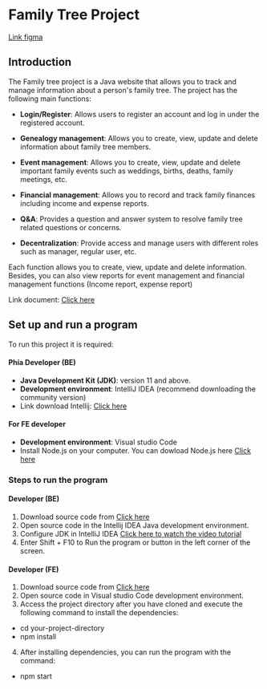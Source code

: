 # Family Tree Project
[Link figma](https://www.figma.com/file/zbqoJAvl16Vo3bRXxqIk4G/Family-tree-web-interface-design?type=design&node-id=0-1&mode=design&t=s2R9HNbzISQNitYO-0)
## Introduction
The Family tree project is a Java website that allows you to track and manage information about a person's family tree. 
The project has the following main functions:

- **Login/Register**: Allows users to register an account and log in under the registered account.

- **Genealogy management**: Allows you to create, view, update and delete information about family tree members.

- **Event management**: Allows you to create, view, update and delete important family events such as weddings, births, deaths, family meetings, etc.

- **Financial management**: Allows you to record and track family finances including income and expense reports.

- **Q&A**: Provides a question and answer system to resolve family tree related questions or concerns.

- **Decentralization**: Provide access and manage users with different roles such as manager, regular user, etc.

Each function allows you to create, view, update and delete information. Besides, you can also view reports for event management and financial management functions (Income report, expense report)

Link document: [Click here](https://drive.google.com/file/d/1VFyKiYYH2qFp94qt6mJa_qy1NyvqYuux/view?usp=sharing)

## Set up and run a program
To run this project it is required:
#### Phía Developer (BE)
- **Java Development Kit (JDK)**: version 11 and above.
- **Development environment**: IntelliJ IDEA (recommend downloading the community version)
- Link download Intellij: [Click here](https://www.jetbrains.com/idea/download/?section=windows)
#### For FE developer
- **Development environment**: Visual studio Code
- Install Node.js on your computer. You can dowload Node.js here [Click here](https://nodejs.org/en)

### Steps to run the program
#### Developer (BE)
1. Download source code from [Click here](https://github.com/Abilene-may/family-tree)
2. Open source code in the Intellij IDEA Java development environment.
3. Configure JDK in IntelliJ IDEA [Click here to watch the video tutorial](https://www.youtube.com/watch?v=4pJRLFVWFoU)
4. Enter Shift + F10 to Run the program or button in the left corner of the screen.

#### Developer (FE)
1. Download source code from [Click here](https://github.com/Fuviathan/TreeFamily)
2. Open source code in Visual studio Code development environment.
3. Access the project directory after you have cloned and execute the following command to install the dependencies:
- cd your-project-directory
- npm install
4. After installing dependencies, you can run the program with the command:
- npm start

